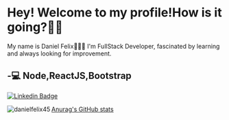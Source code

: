 # Hey! Welcome to my profile!How is it going?👋😊

My name is Daniel Felix🧑🇧🇷 
I'm FullStack Developer, fascinated by learning and always looking for improvement.

-💻 Node,ReactJS,Bootstrap
-

[![Linkedin Badge](https://img.shields.io/badge/-Daniel%20Felix-6633cc?style=flat-square&logo=Linkedin&logoColor=white&link=https://www.linkedin.com/in/daniel-felix-developer/)](https://www.linkedin.com/in/daniel-felix-developer/) 

<p><img align="left" src="https://github-readme-stats.vercel.app/api/top-langs?username=danielfelix45&show_icons=true&locale=en&layout=compact=true&theme=radical" alt="danielfelix45" /></p>

[Anurag's GitHub stats](https://github-readme-stats.vercel.app/api?danielfelix45=anuraghazra&show_icons=true&theme=radical)

